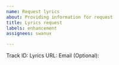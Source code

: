 ```yaml
---
name: Request lyrics
about: Providing information for request
title: Lyrics request
labels: enhancement
assignees: swanux

---
```


Track ID: 
Lyrics URL: 
Email (Optional):
